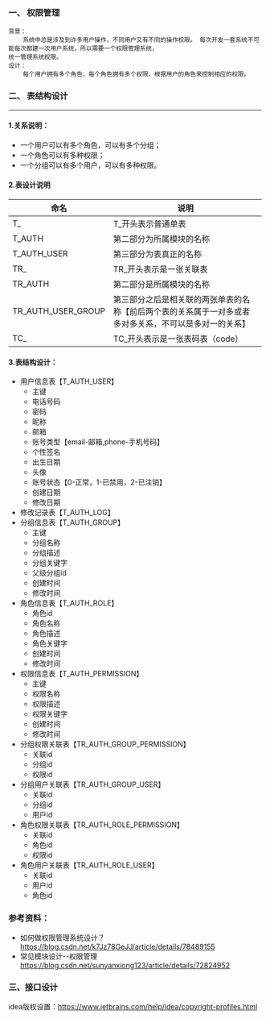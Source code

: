 ### 一、 权限管理
~~~
背景：
    系统中总是涉及到许多用户操作，不同用户又有不同的操作权限。 每次开发一套系统不可能每次都建一次用户系统，所以需要一个权限管理系统，  
统一管理系统权限。
设计：
    每个用户拥有多个角色，每个角色拥有多个权限，根据用户的角色来控制相应的权限。
~~~
### 二、 表结构设计
----------------------------
#### 1.关系说明：
- 一个用户可以有多个角色，可以有多个分组；
- 一个角色可以有多种权限；
- 一个分组可以有多个用户，可以有多种权限。
#### 2.表设计说明
|命名|说明|  
|----|----|
|T_|T_开头表示普通单表|
|T_AUTH|第二部分为所属模块的名称|
|T_AUTH_USER|第三部分为表真正的名称|
|TR_|TR_开头表示是一张关联表|
|TR_AUTH|第二部分是所属模块的名称|
|TR_AUTH_USER_GROUP|第三部分之后是相关联的两张单表的名称【前后两个表的关系属于一对多或者多对多关系，不可以是多对一的关系】|
|TC_|TC_开头表示是一张表码表（code）|
#### 3.表结构设计：
- 用户信息表【T_AUTH_USER】
    - 主键
    - 电话号码
    - 密码
    - 昵称
    - 邮箱
    - 账号类型【email-邮箱,phone-手机号码】
    - 个性签名
    - 出生日期
    - 头像
    - 账号状态【0-正常，1-已禁用，2-已注销】
    - 创建日期
    - 修改日期
- 修改记录表【T_AUTH_LOG】
- 分组信息表【T_AUTH_GROUP】
    - 主键
    - 分组名称
    - 分组描述
    - 分组关键字
    - 父级分组id
    - 创建时间
    - 修改时间
- 角色信息表【T_AUTH_ROLE】
    - 角色id
    - 角色名称
    - 角色描述
    - 角色关键字
    - 创建时间
    - 修改时间
- 权限信息表【T_AUTH_PERMISSION】
    - 主键
    - 权限名称
    - 权限描述
    - 权限关键字
    - 创建时间
    - 修改时间
- 分组权限关联表【TR_AUTH_GROUP_PERMISSION】
    - 关联id
    - 分组id
    - 权限id
- 分组用户关联表【TR_AUTH_GROUP_USER】
    - 关联id
    - 分组id
    - 用户id
- 角色权限关联表【TR_AUTH_ROLE_PERMISSION】
    - 关联id
    - 角色id
    - 权限id
- 角色用户关联表【TR_AUTH_ROLE_USER】
    - 关联id
    - 用户id
    - 角色id
### 参考资料：
- 如何做权限管理系统设计？ https://blog.csdn.net/k7Jz78GeJJ/article/details/78489155
- 常见模块设计--权限管理 https://blog.csdn.net/sunyanxiong123/article/details/72824952

### 三、接口设计

idea版权设置：https://www.jetbrains.com/help/idea/copyright-profiles.html